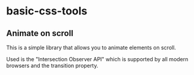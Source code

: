 # basic-css-tools
 
## Animate on scroll

This is a simple library that allows you to animate elements on scroll.

Used is the "Intersection Observer API" which is supported by all modern browsers and the transition property.
